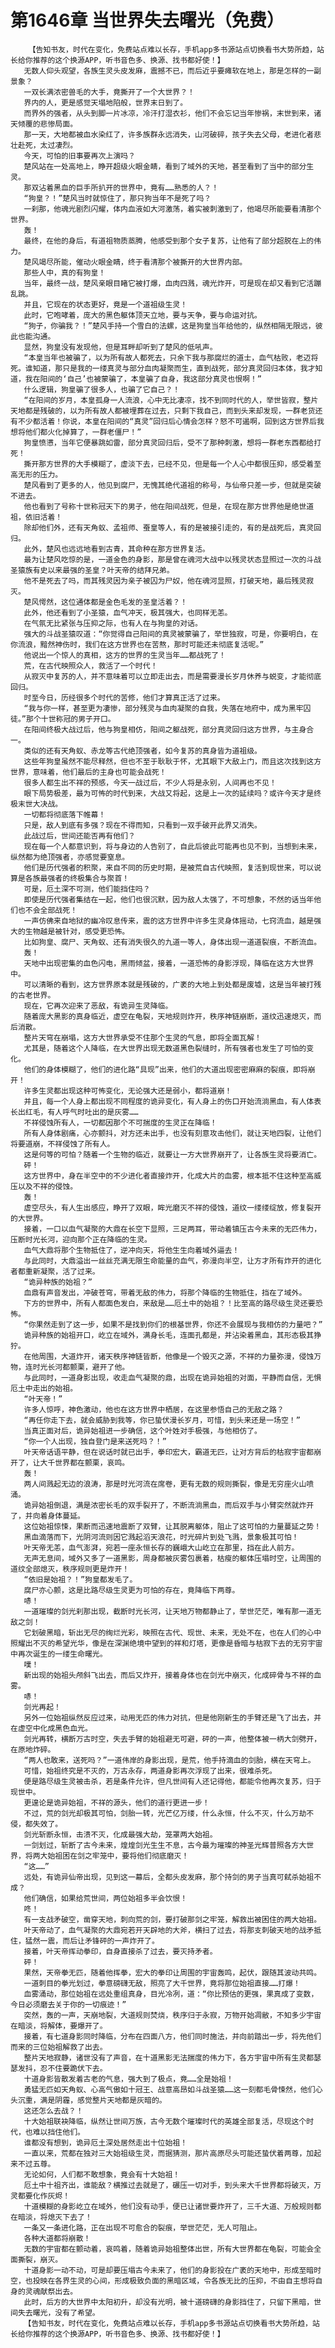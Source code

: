 # 第1646章 当世界失去曙光（免费）
        【告知书友，时代在变化，免费站点难以长存，手机app多书源站点切换看书大势所趋，站长给你推荐的这个换源APP，听书音色多、换源、找书都好使！】
       无数人仰头观望，各族生灵头皮发麻，震撼不已，而后近乎要瘫软在地上，那是怎样的一副景象？
       一双长满浓密兽毛的大手，竟撕开了一个大世界？！
       界内的人，更是感觉天塌地陷般，世界末日到了。
       而界外的强者，从头到脚一片冰凉，冷汗打湿衣衫，他们不会忘记当年惨祸，末世到来，诸天倾覆的悲惨局面。
       那一天，大地都被血水染红了，许多族群永远消失，山河破碎，孩子失去父母，老进化者悲壮赴死，太过凄烈。
       今天，可怕的旧事要再次上演吗？
       楚风站在一处高地上，睁开超级火眼金睛，看到了域外的天地，甚至看到了当中的部分生灵。
       那双沾着黑血的巨手所扒开的世界中，竟有……熟悉的人？！
       “狗皇？！”楚风当时就惊住了，那只狗当年不是死了吗？
       一刹那，他魂光剧烈闪耀，体内血液如大河激荡，着实被刺激到了，他竭尽所能要看清那个世界。
       轰！
       最终，在他的身后，有道祖物质蒸腾，他感受到那个女子复苏，让他有了部分超脱在上的伟力。
       楚风竭尽所能，催动火眼金睛，终于看清那个被撕开的大世界内部。
       那些人中，真的有狗皇！
       当年，最终一战，楚风亲眼目睹它被打爆，血肉四溅，魂光炸开，可是现在却又看到它活蹦乱跳。
       并且，它现在的状态更好，竟是一个道祖级生灵！
       此时，它咆哮着，庞大的黑色躯体顶天立地，要与天争，要与命运对抗。
       “狗子，你骗我？！”楚风手持一个雪白的法螺，这是狗皇当年给他的，纵然相隔无限远，彼此也能沟通。
       显然，狗皇没有发现他，但是耳畔却听到了楚风的低吼声。
       “本皇当年也被骗了，以为所有故人都死去，只余下我与那腐烂的道士，血气枯败，老迈将死。谁知道，那只是我的一缕真灵与部分血肉凝聚而生，直到战死，部分真灵回归本体，我才知道，我在阳间的‘自己’也被蒙骗了，本皇骗了自身，我这部分真灵也恨啊！”
       什么逻辑，狗皇骗了很多人，也骗了它自己？！
       “在阳间的岁月，本皇孤身一人流浪，心中无比凄凉，找不到同时代的人，举世皆寂，整片天地都是残破的，以为所有故人都被埋葬在过去，只剩下我自己，而到头来却发现，一群老货还有不少都活着！你说，本皇在阳间的“真灵”回归后心情会怎样？怒不可遏啊，回到这方世界后我想将他们都火化掉算了，一群老僵尸！”
       狗皇愤懑，当年它便暴跳如雷，部分真灵回归后，受不了那种刺激，想将一群老东西都给打死！
       撕开那方世界的大手模糊了，虚淡下去，已经不见，但是每一个人心中都很压抑，感受着至高无形的压力。
       楚风看到了更多的人，他见到腐尸，无愧其绝代道祖的称号，与仙帝只差一步，但就是突破不进去。
       他也看到了号称十世称冠天下的男子，他在阳间战死，但是，在现在那方世界他是绝世道祖，依旧活着！
       除却他们外，还有天角蚁、孟祖师、蚕皇等人，有的是被接引走的，有的是战死后，真灵回归。
       此外，楚风也远远地看到古青，其命种在那方世界复活。
       最为让楚风吃惊的是，一道金色的身影，那是曾在魂河大战中以残灵状态显照过一次的斗战圣猿族有史以来最强的圣皇？叶天帝的结拜兄弟。
       他不是死去了吗，而其残灵因为亲子被囚为尸奴，他在魂河显照，打破天地，最后残灵寂灭。
       楚风愕然，这位通体都是金色毛发的圣皇活着？！
       此外，他还看到了小圣猿，血气冲天，极其强大，也同样无恙。
       在气氛无比紧张与压抑之际，也有人在与狗皇的对话。
       强大的斗战圣猿叹道：“你觉得自己阳间的真灵被蒙骗了，举世独寂，可是，你要明白，在你流浪，黯然神伤时，我们在这方世界也在苦熬，那时可能还未彻底复活呢。”
       他说出一个惊人的真相，这方的世界的生灵当年……都战死了！
       荒，在古代映照众人，救活了一个时代！
       从寂灭中复苏的人，并不意味着可以立即走出去，而是需要漫长岁月休养与蜕变，才能彻底回归。
       时至今日，历经很多个时代的苦修，他们才算真正活了过来。
       “我与你一样，甚至更为凄惨，部分残灵与血肉凝聚的自我，失落在地府中，成为黑牢囚徒。”那个十世称冠的男子开口。
       在阳间终极大战过后，他与狗皇相仿，阳间之躯战死，部分真灵回归这方世界，与主身合一。
       类似的还有天角蚁、赤龙等古代绝顶强者，如今复苏的真身皆为道祖级。
       这些年狗皇虽然不能尽释然，但也不至于耿耿于怀，尤其眼下大敌上门，而且这次找到这方世界，意味着，他们最后的主身也可能会战死！
       很多人都生出不祥的预感，今天一战过后，不少人将是永别，人间再也不见！
       眼下局势极差，最为可怖的时代到来，大战又将起，这是上一次的延续吗？或许今天才是终极末世大决战。
       一切都将彻底落下帷幕！
       只是，敌人到底有多强？现在不得而知，只看到一双手破开此界又消失。
       此战过后，世间还能否再有他们？
       现在每一个人都意识到，将与身边的人告别了，自此后彼此可能再也见不到，当想到未来，纵然都为绝顶强者，亦感觉要窒息。
       他们是历代强者的积聚，来自不同的历史时期，是被荒自古代映照，复活到现世来，可以说算是各族最强者的终极集合与聚首！
       可是，厄土深不可测，他们能挡住吗？
       即使是历代强者集结在一起，他们也很沉默，因为敌人太强了，不可想象，不然的话当年他们也不会全部战死！
       一声仿佛来自地狱的幽冷叹息传来，震的这方世界中许多生灵身体摇动，七窍流血，越是强大的生物越是被针对，感受更恐怖。
       比如狗皇、腐尸、天角蚁、还有消失很久的九道一等人，身体出现一道道裂痕，不断流血。
       轰！
       天地中出现密集的血色闪电，黑雨倾盆，接着，一道恐怖的身影浮现，降临在这方大世界中。
       可以清晰的看到，这方世界原本就是残破的，广袤的大地上到处都是废墟，这是当年被打残的古老世界。
       现在，它再次迎来了恶敌，有诡异生灵降临。
       随着庞大黑影的真身临近，虚空在龟裂，天地规则炸开，秩序神链崩断，道纹迅速熄灭，而后消散。
       整片天穹在崩塌，这方大世界承受不住那个生灵的气息，即将全面瓦解！
       尤其是，随着这个人降临，在大世界出现无数道黑色裂缝时，所有强者也发生了可怕的变化。
       他们的身体模糊了，他们的进化路“具现”出来，他们的大道出现密密麻麻的裂痕，即将崩开！
       许多生灵都出现这种可怖变化，无论强大还是弱小，都将道崩！
       并且，每一个人身上都出现不同程度的诡异变化，有人身上的伤口开始流淌黑血，有人体表长出红毛，有人呼气时吐出的是灰雾……
       不祥侵蚀所有人，一切都因那个不可揣度的生灵正在降临！
       所有人身体剧痛，心亦颤抖，对方还未出手，也没有刻意攻击他们，就让天地四裂，让他们将要道崩，不祥侵蚀了所有人。
       这是何等的可怕？随着一个生物的临近，就要让一方大世界崩开了，让各族生灵将要消亡。
       砰！
       这方世界中，身在半空中的不少进化者直接炸开，化成大片的血雾，根本抵不住这种至高威压以及不祥的侵蚀。
       轰！
       虚空尽头，有人生出感应，睁开了双眼，眸光磨灭不祥的侵蚀，道纹一缕缕绽放，修复裂开的大世界。
       接着，一口以血气凝聚的大鼎在长空下显照，三足两耳，带动着镇压古今未来的无匹伟力，压断时光长河，迎向那个正在降临的生灵。
       血气大鼎将那个生物抵住了，逆冲向天，将他生生向着域外逼去！
       与此同时，大鼎溢出一丝丝充满无限生命能量的血气，弥漫向半空，让方才所有炸开的进化者都重新凝聚，活了过来。
       “诡异种族的始祖？”
       血鼎有声音发出，冲破苍穹，带着无敌的伟力，将那个降临的生物抵住，挡在了域外。
       下方的世界中，所有人都面色发白，来敌是……厄土中的始祖？！比至高的路尽级生灵还要恐怖。
       “你果然走到了这一步，如果不是找到你们的根基世界，你还不会展现与我相仿的力量吧？”
       诡异种族的始祖开口，屹立在域外，满身长毛，连面孔都是，并沾染着黑血，其形态极其狰狞。
       在他周围，大道炸开，诸天秩序神链皆断，他像是一个毁灭之源，不祥的力量弥漫，侵蚀万物，连时光长河都颤栗，避开了他。
       与此同时，一道身影出现，收走血气凝聚的鼎，出现在诡异始祖的对面，平静而自信，无惧厄土中走出的始祖。
       “叶天帝！”
       许多人惊呼，神色激动，他也在这方世界中栖居，在这里参悟自己的无敌之路？
       “再任你走下去，就会威胁到我等，你已蛰伏漫长岁月，可惜，到头来还是一场空！”
       当真正面对后，诡异始祖进一步确信，这个叶姓对手极强，与他相仿了。
       “你一个人出现，独自登门是来送死吗？！”
       叶天帝话语平静，但在说话时就已出手，拳印宏大，霸道无匹，让对方背后的枯寂宇宙都崩开了，让大千世界都在颤栗，哀鸣。
       轰！
       两人间溅起无边的浪涛，那是时光河流在席卷，更有无数的规则撕裂，像是无穷座火山喷涌。
       诡异始祖倒退，满是浓密长毛的双手裂开了，不断流淌黑血，而后双手与小臂突然就炸开了，并向着身体蔓延。
       这位始祖惊悚，果断而迅速地震断了双臂，让其脱离躯体，阻止了这可怕的力量蔓延之势！
       黑血滴落而下，光阴河流则因它溅起滔天浪花，时光碎片到处飞溅，景象极其可怕！
       叶天帝无恙，血气澎湃，宛若一座永恒长存的巍峨大山屹立在那里，挡在此人前方。
       无声无息间，域外又多了一道黑影，周身都被灰雾包裹着，枯瘦的躯体压塌时空，让周围的道纹全部熄灭，秩序规则更是炸开！
       “依旧是始祖？！”狗皇都发毛了。
       腐尸亦心颤，这是比路尽级生灵更为可怕的存在，竟降临下两尊。
       哧！
       一道璀璨的剑光刹那出现，截断时光长河，让天地万物都静止了，举世茫茫，唯有那一道无敌之剑！
       它划破黑暗，斩出无尽的绚烂光彩，映照在古代、现世、未来，无处不在，也在人们的心中照耀出不灭的希望光华，像是在深渊绝境中望到的祥和灯塔，更像是昏暗与枯寂下去的无穷宇宙中再次诞生的一缕生命曙光。
       噗！
       新出现的始祖头颅斜飞出去，而后又炸开，接着身体也在剑光中崩灭，化成碎骨与不祥的血雾。
       哧！
       剑光再起！
       另外一位始祖纵然反应过来，动用无匹的伟力对抗，但是他刚新生的手臂还是飞了出去，并在虚空中化成黑色血光。
       剑光再转，横断万古时空，失去手臂的始祖避无可避，砰的一声，他整体被一柄大剑劈开，在原地炸碎。
       “两人也敢来，送死吗？”一道伟岸的身影出现，是荒，他手持滴血的剑胎，横在天穹上。
       可惜，始祖终究是不灭的，万古永存，两道身影再次浮现了出来，很难杀死。
       便是路尽级生灵被击杀，若是条件允许，但凡世间有人还记得他，都能令他再次复苏，归于现世中。
       更遑论是诡异始祖，不祥的源头，他们的道行更进一步！
       不过，荒的剑光却极其可怕，剑胎一转，光芒亿万缕，什么永恒，什么不灭，什么万劫不侵，都失效了。
       剑光斩断永恒，击溃不灭，化成最强大劫，笼罩两大始祖。
       一剑划过，斩断了古今未来，煌煌剑光生生不息，古今最为璀璨的神圣光辉普照各方大世界，将两大始祖困在剑之牢笼中，要将他们彻底磨灭！
       “这……”
       远处，有诡异仙帝出现，见到这一幕后，全都头皮发麻，那个持剑的男子当真可弑杀始祖不成？
       他们确信，如果给荒世间，两位始祖多半会饮恨！
       咚！
       有一支战矛破空，凿穿天地，刺向荒的剑，要打破那剑之牢笼，解救出被困住的两大始祖。
       叶天帝动了，血气凝聚的大鼎宛若开天辟地的大斧，横扫了过去，将那支刺破天地的战矛抵住，猛然一震，而后让矛锋砰的一声炸开了。
       接着，叶天帝挥动拳印，自身直接杀了过去，要灭持矛者。
       砰！
       果然，天帝拳无匹，随着他挥拳，宏大的拳印让周围的宇宙轰鸣，起伏，跟随其波动共鸣。
       一道刺目的拳光划过，拳意磅礴无敌，照亮了大千世界，竟将那位始祖直接……打爆！
       血雾涌动，那位始祖在远处重组真身，目光冷冽，道：“你比预估的更强，果真成了变数，今日必须磨去关于你的一切痕迹！”
       突然，轰的一声，天崩地裂，大道规则焚烧，秩序归于永寂，万物开始凋敝，不知多少宇宙在暗淡，将解体，要爆开了。
       接着，有七道身影同时降临，分布在四面八方，他们同时施法，并向前踏出一步，将先他们而来的三位始祖解救了出去。
       整片天地寂静，诸世没有了声音，在十道黑影无法揣度的伟力下，各方宇宙中所有生灵都瑟瑟发抖，忍不住要跪伏下去。
       十道身影皆散发着古老的气息，强大到了极点，竟……全是始祖！
       勇猛无匹如天角蚁、心高气傲如十冠王、战意高昂如斗战圣猿……这一刻都毛骨悚然，他们心头沉重，满是阴霾，感觉整片天地都是灰暗的。
       这还怎么去战？！
       十大始祖联袂降临，纵然让世间万族，古今无数个璀璨时代的英雄全部复活，尽现这个时代，也难以挡住他们。
       谁都没有想到，诡异厄土深处居然走出十位始祖！
       一直以来，荒都在独对三大始祖级生灵，而据猜测，那片高原尽头可能还蛰伏着两尊，加起来不过五尊。
       无论如何，人们都不敢想象，竟会有十大始祖！
       厄土中十祖齐出，谁能敌？横推过去就是了，碾压一切对手，到头来大千世界都将破灭，万灵都要化作灰烬！
       十道模糊的身影屹立在域外，他们没有动手，便已让诸世要炸开了，三千大道、万般规则都在暗淡，将熄灭下去了！
       一条又一条进化路，正在出现不可愈合的裂痕，举世茫茫，无人可阻止。
       各种大道都将崩散！
       无数的宇宙都在颤动着，哀鸣着，随着诡异始祖整体出世，所有大世界都在龟裂，可能会全面撕裂，崩灭。
       十道身影一动不动，可是却要压塌古今未来了，他们的身影投在广袤的天地中，形成至暗时空，也投映在各界生灵的心间，形成极致负面的黑暗区域，令各族无比的压抑，不由自主想将自身的灵魂献祭出去。
       此时，后方的大世界中太阳初升，却没有光明，被十道磅礴的身影挡住了，只留下黑暗，世间失去曙光，没有了希望。
       【告知书友，时代在变化，免费站点难以长存，手机app多书源站点切换看书大势所趋，站长给你推荐的这个换源APP，听书音色多、换源、找书都好使！】